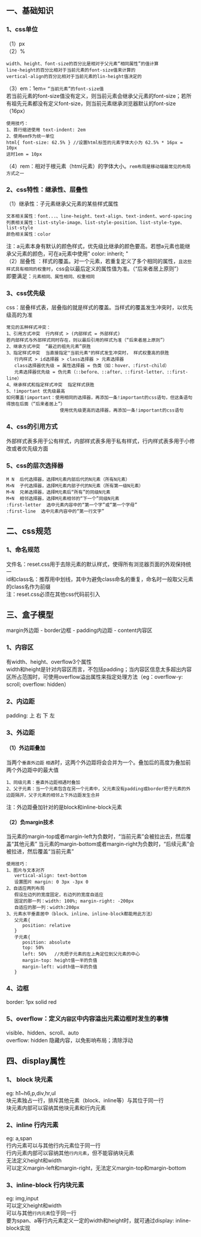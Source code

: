 ## 一、基础知识
### 1、css单位
（1）px<br>
（2）%
  
    width、height、font-size的百分比是相对于父元素“相同属性”的值计算
    line-height的百分比相对于当前元素的font-size值来计算的
    vertical-align的百分比相对于当前元素的lin-height值决定的
（3）em：1em= `“当前元素”的font-size值` <br>
若当前元素的font-size值没有定义，则当前元素会继承父元素的font-size；若所有祖先元素都没有定义font-size，则当前元素继承浏览器默认的font-size（16px）
  
    使用技巧：
    1、首行缩进使用 text-indent: 2em
    2、使用em作为统一单位
    html{ font-size: 62.5% } //设置html标签的元素字体大小为 62.5% * 16px = 10px
    这时1em = 10px
（4）rem：相对于根元素（html元素）的字体大小。`rem布局是移动端最常见的布局方式之一`
### 2、css特性：继承性、层叠性
（1）继承性：子元素继承父元素的某些样式属性

    文本相关属性：font...、line-height、text-align、text-indent、word-spacing
    列表相关属性：list-style-image、list-style-position、list-style-type、list-style
    颜色相关属性：color
注：a元素本身有默认的颜色样式，优先级比继承的颜色要高。若想a元素也能继承父元素的颜色，可在a元素中使用" color: inherit; " <br>
（2）层叠性 ：样式的覆盖。对一个元素，若重复定义了多个相同的属性，`且这些样式具有相同的权重时`，css会以最后定义的属性值为准。（“后来者居上原则”）<br>
即要满足：`元素相同、属性相同、权重相同`
### 3、css优先级
css：层叠样式表，层叠指的就是样式的覆盖。当样式的覆盖发生冲突时，以优先级高的为准

    常见的五种样式冲突：
    1、引用方式冲突  行内样式 > (内部样式 = 外部样式) 
    若内部样式与外部样式同时存在，则以最后引用的样式为准（“后来者居上原则”）
    2、继承方式冲突  “最近的祖先元素”获胜
    3、指定样式冲突  当直接指定"当前元素"的样式发生冲突时， 样式权重高的获胜
       行内样式 > id选择器 > class选择器 > 元素选择器 
       class选择器优先级 = 属性选择器 = 伪类（如：hover、:first-child）
       元素选择器优先级 = 伪元素（::before、::after、::first-letter、::first-line）
    4、继承样式和指定样式冲突  指定样式获胜
    5、!important 优先级最高
    如何覆盖!important：使用相同的选择器，再添加一条!important的css语句，但这条语句得放在后面（“后来者居上”）
                        使用优先级更高的选择器，再添加一条!important的css语句
### 4、css的引用方式
外部样式表多用于公有样式，内部样式表多用于私有样式，行内样式表多用于小修改或者优先级方面
### 5、css的层次选择器
    M N  后代选择器，选择M元素内部后代的N元素（所有N元素）   
    M>N  子代选择器，选择M元素内部子代的N元素（所有第一级N元素）
    M~N  兄弟选择器，选择M元素后“所有”的同级N元素
    M+N  相邻选择器，选择M元素相邻的“下一个”同级N元素
    :first-letter  选中元素内容中的“第一个字”或“第一个字母”
    :first-line  选中元素内容中的“第一行文字”
## 二、css规范
### 1、命名规范
文件名：reset.css用于去除元素的默认样式，使得所有浏览器页面的外观保持统一 <br>
id和class名：推荐用中划线，其中为避免class命名的重复，命名时一般取父元素的class名作为前缀       
注：reset.css必须在其他css代码前引入
## 三、盒子模型
margin外边距 - border边框 - padding内边距 - content内容区
### 1、内容区
有width、height、overflow3个属性<br>
width和height是针对内容区而言，不包括padding；当内容区信息太多超出内容区所占范围时，可使用overflow溢出属性来指定处理方法（eg：overflow-y: scroll; overflow: hidden）
### 2、内边距
padding: 上 右 下 左
### 3、外边距
#### （1）外边距叠加
当两个`垂直外边距` `相遇`时，这两个外边距将会合并为一个。叠加后的高度为叠加前两个外边距中的最大值

    1、同级元素：垂直外边距相遇时叠加
    2、父子元素：当一个元素包含在另一个元素中，父元素没有padding或border把子元素的外边距隔开，父子元素的相邻上下外边距发生合并
注：外边距叠加针对的是block和inline-block元素    
#### （2）负margin技术 
当元素的margin-top或者margin-left为负数时，“当前元素”会被拉出去，然后覆盖“其他元素”
当元素的margin-bottom或者margin-right为负数时，“后续元素”会被拉进，然后覆盖“当前元素”<br>

    使用技巧：
    1、图片与文本对齐
       vertical-align: text-bottom
       设置图片 margin: 0 3px -3px 0
    2、自适应两列布局
       假设左边列的宽度固定，右边列的宽度自适应
       固定的那一列：width: 100%; margin-right: -200px
       自适应的那一列：width:200px
    3、元素水平垂直居中（block、inline、inline-block都能用此方法）
       父元素{
          position: relative
       }
       子元素{
          position: absolute
          top: 50%
          left: 50%   //先把子元素的左上角定位到父元素的中心
          margin-top: height值一半的负值
          margin-left: width值一半的负值
       }       
### 4、边框
border: 1px solid red
### 5、overflow：定义`内容区`中内容溢出元素边框时发生的事情
visible、hidden、scroll、auto <br>
overflow: hidden 隐藏内容，以免影响布局；清除浮动
## 四、display属性
### 1、 block 块元素
eg: h1~h6,p,div,hr,ul<br>
块元素独占一行，排斥其他元素（block、inline等）与其位于同一行<br>
块元素内部可以容纳其他块元素和行内元素
### 2、inline 行内元素
eg: a,span <br>
行内元素可以与其他行内元素位于同一行 <br>
行内元素内部可以容纳其他`行内元素`，但不能容纳块元素 <br>
无法定义height和width <br>
可以定义margin-left和margin-right，无法定义margin-top和margin-bottom
### 3、inline-block 行内块元素
eg: img,input <br>
可以定义height和width <br>
可以与其他`行内元素`位于同一行<br>
要为span、a等行内元素定义一定的width和height时，就可通过display: inline-block实现



    
